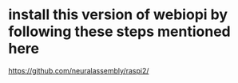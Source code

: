 # install this version of  webiopi by following  these steps mentioned here
https://github.com/neuralassembly/raspi2/
